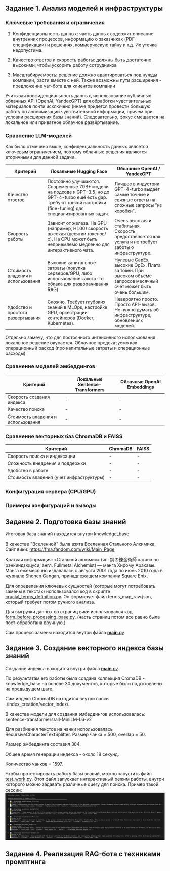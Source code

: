## Задание 1. Анализ моделей и инфраструктуры

### Ключевые требования и ограничения

1. Конфиденциальность данных: часть данных содержит описание внутренних процессов, информацию о заказчиках (PDF-спецификации) и решениях, коммерческую тайну и т.д. Их утечка недопустима.

2. Качество ответов и скорость работы: должны быть достаточно высокими, чтобы ускорить работу сотрудников

3. Масштабируемость: решение должно адаптироваться под нужды компании, расти вместе с ней. Также возможны пути расширения - предложение чат-бота для клиентов компании

Учитывая конфиденциальность данных, использование публичных облачных API (OpenAI, YandexGPT) для обработки чувствительных материалов почти исключено (иначе придется провести большую работу по анонимизации чувствительной информации, причем при условии расширения базы знаний). Следовательно, фокус смещается на локальное или приватное облачное развёртывание.

### Сравнение LLM-моделей

Как было отмечено выше, конфиденциальность данных является ключевым ограничением, поэтому облачные решения являются вторичными для данной задачи.

| Критерий | Локальные Hugging Face | Облачные OpenAI / YandexGPT |
| - | - | - |
| Качество ответов | Постоянно улучшаются. Современные 70B+ модели на подходе к GPT-3.5, но до GPT-4-turbo ещё есть gap. Требуют тонкой настройки (fine-tuning) для специализированных задач. | Лучшее в индустрии. GPT-4-turbo выдаёт самые точные и связные ответы на сложные запросы "из коробки". |
| Скорость работы | Зависит от железа. На GPU (например, H100) скорость высокая (десятки токенов/с). На CPU может быть неприемлемо медленно для интерактивного чата. | Очень высокая и стабильная. Скорость предоставляется как услуга и не требует заботы о инфраструктуре. |
| Стоимость владения и использования | Высокие капитальные затраты (покупка серверов/GPU, либо использование какого-то облака для разворачивания RAG) | Нулевые CapEx, высокие OpEx. Плата за токен. При высоком объёме запросов месячный счёт может быть очень большим.|
| Удобство и простота развертывания | Сложно. Требует глубоких знаний в MLOps, настройке GPU, оркестрации контейнеров (Docker, Kubernetes). | Невероятно просто. Просто API-вызов. Не нужно думать об инфраструктуре, обновлениях моделей. |

Отдельно замечу, что для постоянного интенсивного использования локальное решение окупается. Облачное предсказуемо как операционный расход (про капитальные затраты и операционные расходы)

### Сравнение моделей эмбеддингов


| Критерий | Локальные Sentence-Transformers | Облачные OpenAI Embeddings |
| - | - | - |
| Скорость создания индекса | - | - |
| Качество поиска | - | - |
| Стоимость владения и использования | - | - |

### Сравнение векторных баз ChromaDB и FAISS

| Критерий | ChromaDB | FAISS |
| - | - | - |
| Скорость поиска и индексации | - | - |
| Сложность внедрения и поддержки | - | - |
| Удобство в работе | - | - |
| Стоимость владения (учет инфраструктуры) | - | - |

### Конфигурация сервера (CPU/GPU)


### Примеры конфигураций и выводы


## Задание 2. Подготовка базы знаний

Итоговая база знаний находится внутри knowledge_base

В качестве "Вселенной" была взята Вселенная Стального Алхимика. Сайт вики: https://fma.fandom.com/wiki/Main_Page

Краткая информация: «Стальной алхимик» (яп. 鋼の錬金術師 хаганэ но рэнкиндзюцуси, англ. Fullmetal Alchemist) — манга Хирому Аракавы. Манга ежемесячно издавалась с августа 2001 года по июнь 2010 года в журнале Shonen Gangan, принадлежащем компании Square Enix.

Для определения ключевых сущностей (которые могут потребовать замены в текстах) использовался код в скрипте [crucial_terms_definition.py](data_preparation/crucial_terms_definition.py). Он формирует файл terms_map_raw.json, который требует потом ручного анализа.

Для выгрузки данных со страниц вики использовался код [form_before_processing_base.py](data_preparation/form_before_processing_base.py). (часть страниц потом все равно была пост-обработана вручную.)

Сам процесс замены находится внутри файла [ __main__.py ](data_preparation/__main__.py)


## Задание 3. Создание векторного индекса базы знаний

Создание индекса находится внутри файла [__main__.py](index_creation/__main__.py).

По результатам его работы была создана коллекция CromaDB - knowledge_base на основе 30 документов, которые были подготовлены на предыдущем шаге.

Сам индекс ChromaDB находится внутри папки ./index_creation/vector_index/.

В качестве модели для создания эмбеддингов использовалась: sentence-transformers/all-MiniLM-L6-v2

Для разбиения текстов на чанки использовалась RecursiveCharacterTextSplitter. Размер чанка = 500, overlap = 50.

Размер эмбеддинга составил 384.

Общее время генерации индекса - около 18 секунд.

Количество чанков = 1597.


Чтобы протестировать работу базы знаний, можно запустить файл [test_work.py](index_creation/test_work.py). Этот файл запускает интерактивный режим работы, внутри которого можно задавать различные query для поиска.
Пример такой сессии: ![пример](index_creation/test_working.png)


## Задание 4. Реализация RAG-бота с техниками промптинга
